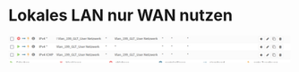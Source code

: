 # Lokales LAN nur WAN nutzen

![Bild](https://github.com/guggenbergerME/linux_codes/blob/main/Firewall/OPNsense/Regeln/Bildschirmfoto%20vom%202024-10-01%2016-02-45.png)
